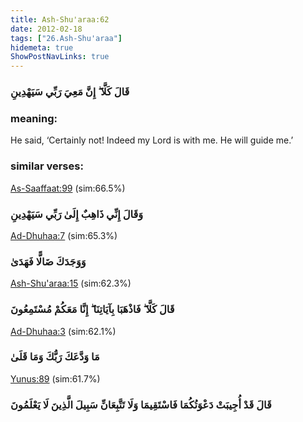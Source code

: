 ```yaml
---
title: Ash-Shu'araa:62
date: 2012-02-18
tags: ["26.Ash-Shu'araa"]
hidemeta: true 
ShowPostNavLinks: true 
---
```

### قَالَ كَلَّا ۖ إِنَّ مَعِيَ رَبِّي سَيَهْدِينِ
### meaning: 
He said, ‘Certainly not! Indeed my Lord is with me. He will guide me.’
### similar verses: 

[As-Saaffaat:99](/37/99) (sim:66.5%)

### وَقَالَ إِنِّي ذَاهِبٌ إِلَىٰ رَبِّي سَيَهْدِينِ

[Ad-Dhuhaa:7](/93/7) (sim:65.3%)

### وَوَجَدَكَ ضَالًّا فَهَدَىٰ

[Ash-Shu'araa:15](/26/15) (sim:62.3%)

### قَالَ كَلَّا ۖ فَاذْهَبَا بِآيَاتِنَا ۖ إِنَّا مَعَكُمْ مُسْتَمِعُونَ

[Ad-Dhuhaa:3](/93/3) (sim:62.1%)

### مَا وَدَّعَكَ رَبُّكَ وَمَا قَلَىٰ

[Yunus:89](/10/89) (sim:61.7%)

### قَالَ قَدْ أُجِيبَتْ دَعْوَتُكُمَا فَاسْتَقِيمَا وَلَا تَتَّبِعَانِّ سَبِيلَ الَّذِينَ لَا يَعْلَمُونَ
